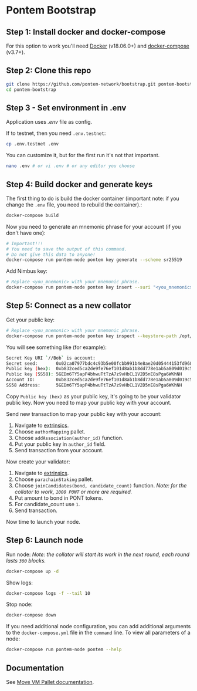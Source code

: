 # Pontem Bootstrap
## Step 1: Install docker and docker-compose
For this option to work you'll need [Docker](https://docs.docker.com/engine/install/) (v18.06.0+) and [docker-compose](https://docs.docker.com/compose/install/) (v3.7+).

## Step 2: Clone this repo
```sh
git clone https://github.com/pontem-network/bootstrap.git pontem-bootstrap
cd pontem-bootstrap
```

## Step 3 - Set environment in .env
Application uses *.env* file as config.  

If to testnet, then you need `.env.testnet`:
```sh
cp .env.testnet .env
```
You can customize it, but for the first run it's not that important.
```sh
nano .env # or vi .env # or any editor you choose
```

## Step 4: Build docker and generate keys
The first thing to do is build the docker container (important note: if you change the `.env` file, you need to rebuild the container).:
```sh
docker-compose build
```
Now you need to generate an mnemonic phrase for your account (if you don't have one):
```sh
# Important!!!
# You need to save the output of this command.
# Do not give this data to anyone!
docker-compose run pontem-node pontem key generate --scheme sr25519
```
Add Nimbus key:
```sh
# Replace <you_mnemonic> with your mnemonic phrase.
docker-compose run pontem-node pontem key insert --suri "<you_mnemonic>" --keystore-path /opt/pontem/keys --key-type nmbs
```

## Step 5: Connect as a new collator

Get your public key:
```sh
# Replace <you_mnemonic> with your mnemonic phrase.
docker-compose run pontem-node pontem key inspect --keystore-path /opt/pontem/keys "<you_mnemonic>"
```

You will see something like (for example):
```sh
Secret Key URI `//Bob` is account:
Secret seed:       0x02ca07977bdc4c93b5e00fcbb991b4e8ae20d05444153fd968e04bed6b4946e7
Public key (hex):  0xb832ced5ca2de9fe76ef101d8ab1b8dd778e1ab5a809d019c57b78e45ecbaa56
Public key (SS58): 5GEDm6TY5apP4bhwuTtTzA7z9vHbCL1V2D5nE8sPga6WKhNH
Account ID:        0xb832ced5ca2de9fe76ef101d8ab1b8dd778e1ab5a809d019c57b78e45ecbaa56
SS58 Address:      5GEDm6TY5apP4bhwuTtTzA7z9vHbCL1V2D5nE8sPga6WKhNH
```

Copy `Public key (hex)` as your public key, it's going to be your validator public key.
Now you need to map your public key with your account.

Send new transaction to map your public key with your account:

1. Navigate to [extrinsics](https://polkadot.js.org/apps/?rpc=wss://testnet.pontem.network/ws#/extrinsics).
2. Choose `authorMapping` pallet.
3. Choose `addAssociation(author_id)` function.
4. Put your public key in `author_id` field.
5. Send transaction from your account.

Now create your validator:

1. Navigate to [extrinsics](https://polkadot.js.org/apps/?rpc=wss://testnet.pontem.network/ws#/extrinsics).
2. Choose `parachainStaking` pallet.
3. Choose `joinCandidates(bond, candidate_count)` function.
_Note: for the collator to work, `1000 PONT` or more are required._
4. Put amount to bond in PONT tokens.
5. For candidate_count use `1`.
6. Send transaction.

Now time to launch your node.

## Step 6: Launch node
Run node:
_Note: the collator will start its work in the next round, each round lasts `300` blocks._
```sh
docker-compose up -d
```

Show logs:
```sh
docker-compose logs -f --tail 10
```

Stop node:
```sh
docker-compose down
```

If you need additional node configuration, you can add additional arguments to the `docker-compose.yml` file in the `command` line.
To view all parameters of a node:
```sh
docker-compose run pontem-node pontem --help
```

## Documentation
See [Move VM Pallet documentation](https://docs.pontem.network/02.-getting-started/getting_started).
